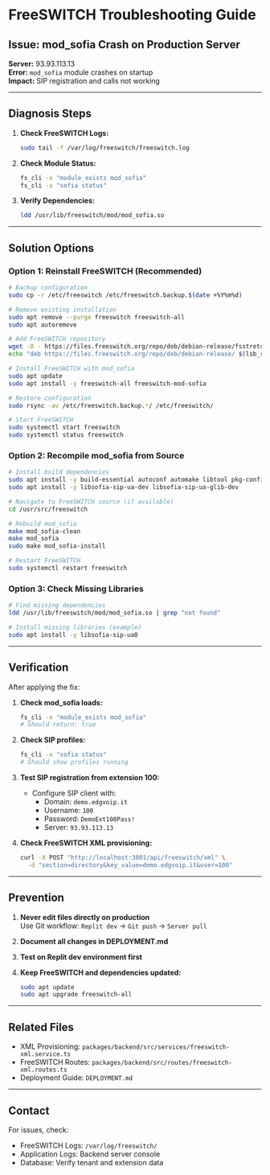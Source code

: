 # FreeSWITCH Troubleshooting Guide

## Issue: mod_sofia Crash on Production Server

**Server:** 93.93.113.13  
**Error:** `mod_sofia` module crashes on startup  
**Impact:** SIP registration and calls not working  

---

## Diagnosis Steps

1. **Check FreeSWITCH Logs:**
   ```bash
   sudo tail -f /var/log/freeswitch/freeswitch.log
   ```

2. **Check Module Status:**
   ```bash
   fs_cli -x "module_exists mod_sofia"
   fs_cli -x "sofia status"
   ```

3. **Verify Dependencies:**
   ```bash
   ldd /usr/lib/freeswitch/mod/mod_sofia.so
   ```

---

## Solution Options

### Option 1: Reinstall FreeSWITCH (Recommended)

```bash
# Backup configuration
sudo cp -r /etc/freeswitch /etc/freeswitch.backup.$(date +%Y%m%d)

# Remove existing installation
sudo apt remove --purge freeswitch freeswitch-all
sudo apt autoremove

# Add FreeSWITCH repository
wget -O - https://files.freeswitch.org/repo/deb/debian-release/fsstretch-archive-keyring.asc | sudo apt-key add -
echo "deb https://files.freeswitch.org/repo/deb/debian-release/ $(lsb_release -sc) main" | sudo tee /etc/apt/sources.list.d/freeswitch.list

# Install FreeSWITCH with mod_sofia
sudo apt update
sudo apt install -y freeswitch-all freeswitch-mod-sofia

# Restore configuration
sudo rsync -av /etc/freeswitch.backup.*/ /etc/freeswitch/

# Start FreeSWITCH
sudo systemctl start freeswitch
sudo systemctl status freeswitch
```

### Option 2: Recompile mod_sofia from Source

```bash
# Install build dependencies
sudo apt install -y build-essential autoconf automake libtool pkg-config
sudo apt install -y libsofia-sip-ua-dev libsofia-sip-ua-glib-dev

# Navigate to FreeSWITCH source (if available)
cd /usr/src/freeswitch

# Rebuild mod_sofia
make mod_sofia-clean
make mod_sofia
sudo make mod_sofia-install

# Restart FreeSWITCH
sudo systemctl restart freeswitch
```

### Option 3: Check Missing Libraries

```bash
# Find missing dependencies
ldd /usr/lib/freeswitch/mod/mod_sofia.so | grep "not found"

# Install missing libraries (example)
sudo apt install -y libsofia-sip-ua0
```

---

## Verification

After applying the fix:

1. **Check mod_sofia loads:**
   ```bash
   fs_cli -x "module_exists mod_sofia"
   # Should return: true
   ```

2. **Check SIP profiles:**
   ```bash
   fs_cli -x "sofia status"
   # Should show profiles running
   ```

3. **Test SIP registration from extension 100:**
   - Configure SIP client with:
     - Domain: `demo.edgvoip.it`
     - Username: `100`
     - Password: `DemoExt100Pass!`
     - Server: `93.93.113.13`

4. **Check FreeSWITCH XML provisioning:**
   ```bash
   curl -X POST "http://localhost:3001/api/freeswitch/xml" \
     -d "section=directory&key_value=demo.edgvoip.it&user=100"
   ```

---

## Prevention

1. **Never edit files directly on production**  
   Use Git workflow: `Replit dev` → `Git push` → `Server pull`

2. **Document all changes in DEPLOYMENT.md**

3. **Test on Replit dev environment first**

4. **Keep FreeSWITCH and dependencies updated:**
   ```bash
   sudo apt update
   sudo apt upgrade freeswitch-all
   ```

---

## Related Files

- XML Provisioning: `packages/backend/src/services/freeswitch-xml.service.ts`
- FreeSWITCH Routes: `packages/backend/src/routes/freeswitch-xml.routes.ts`
- Deployment Guide: `DEPLOYMENT.md`

---

## Contact

For issues, check:
- FreeSWITCH Logs: `/var/log/freeswitch/`
- Application Logs: Backend server console
- Database: Verify tenant and extension data
